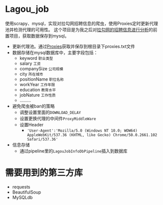 # Lagou_job
使用scrapy、mysql，实现对拉勾网招聘信息的爬虫，使用Proxies定时更新代理池并检测代理的可用性。
这个项目是为我之后对[拉勾网的招聘信息进行分析](https://github.com/ioiogoo/internet_job_analysis)的前置项目，获取数据保存到mysql。

* 更新代理池。通过[Proxies](https://github.com/ioiogoo/Proxies_)获取并保存到根目录下proxies.txt文件
* 数据存储在mysql数据库中，主要字段包括：
  * keyword `职业类型`
  * salary `工资`
  * companySize `公司规模`
  * city `所在城市`
  * positionName `职位名称`
  * workYear `工作年限`
  * education `教育水平`
  * jobNature `工作性质`
  * .........
* 避免爬虫被ban的策略
  * 调整设置里面的`DOWNLOAD_DELAY`
  * 设置更换代理的中间件`ProxyMiddleWare`
  * 设置Header
     * ```'User-Agent':'Mozilla/5.0 (Windows NT 10.0; WOW64) AppleWebKit/537.36 (KHTML, like Gecko) Chrome/50.0.2661.102 Safari/537.36'```
* 信息存储
  * 通过pipeline里的`LagouJobInfoDbPipeline`插入到数据库
  
# 需要用到的第三方库
* requests
* BeautifulSoup
* MySQLdb
  
